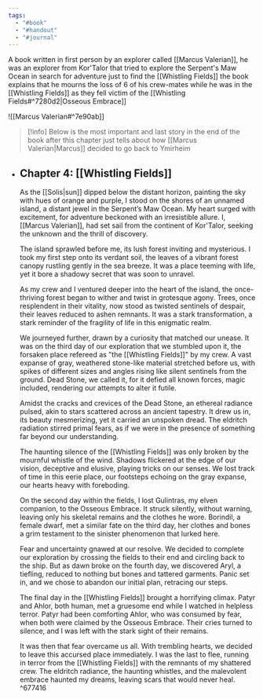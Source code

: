 ```yaml
---
tags:
  - "#book"
  - "#handout"
  - "#journal"
---
```

A book written in first person by an explorer called [[Marcus Valerian]], he was an explorer from Kor'Talor that tried to explore the Serpent's Maw Ocean in search for adventure just to find the [[Whistling Fields]] the book explains that he mourns the loss of 6 of his crew-mates while he was in the [[Whistling Fields]] as they fell victim of the [[Whistling Fields#^7280d2|Osseous Embrace]] 

![[Marcus Valerian#^7e90ab]]

  >[!info] Below is the most important and last story in the end of the book
  >after this chapter just tells about how [[Marcus Valerian|Marcus]] decided to go back to Ymirheim
- ## Chapter 4: [[Whistling Fields]]
    
    As the [[Solis|sun]] dipped below the distant horizon, painting the sky with hues of orange and purple, I stood on the shores of an unnamed island, a distant jewel in the Serpent’s Maw Ocean. My heart surged with excitement, for adventure beckoned with an irresistible allure. I, [[Marcus Valerian]], had set sail from the continent of Kor'Talor, seeking the unknown and the thrill of discovery.
    
    The island sprawled before me, its lush forest inviting and mysterious. I took my first step onto its verdant soil, the leaves of a vibrant forest canopy rustling gently in the sea breeze. It was a place teeming with life, yet it bore a shadowy secret that was soon to unravel.
    
    As my crew and I ventured deeper into the heart of the island, the once-thriving forest began to wither and twist in grotesque agony. Trees, once resplendent in their vitality, now stood as twisted sentinels of despair, their leaves reduced to ashen remnants. It was a stark transformation, a stark reminder of the fragility of life in this enigmatic realm.
    
    We journeyed further, drawn by a curiosity that matched our unease. It was on the third day of our exploration that we stumbled upon it, the forsaken place refereed as "the [[Whistling Fields]]" by my crew. A vast expanse of gray, weathered stone-like material stretched before us, with spikes of different sizes and angles rising like silent sentinels from the ground. Dead Stone, we called it, for it defied all known forces, magic included, rendering our attempts to alter it futile.
    
    Amidst the cracks and crevices of the Dead Stone, an ethereal radiance pulsed, akin to stars scattered across an ancient tapestry. It drew us in, its beauty mesmerizing, yet it carried an unspoken dread. The eldritch radiation stirred primal fears, as if we were in the presence of something far beyond our understanding.
    
    The haunting silence of the [[Whistling Fields]] was only broken by the mournful whistle of the wind. Shadows flickered at the edge of our vision, deceptive and elusive, playing tricks on our senses. We lost track of time in this eerie place, our footsteps echoing on the gray expanse, our hearts heavy with foreboding.
    
    On the second day within the fields, I lost Gulintras, my elven companion, to the Osseous Embrace. It struck silently, without warning, leaving only his skeletal remains and the clothes he wore. Borindil, a female dwarf, met a similar fate on the third day, her clothes and bones a grim testament to the sinister phenomenon that lurked here.
    
    Fear and uncertainty gnawed at our resolve. We decided to complete our exploration by crossing the fields to their end and circling back to the ship. But as dawn broke on the fourth day, we discovered Aryl, a tiefling, reduced to nothing but bones and tattered garments. Panic set in, and we chose to abandon our initial plan, retracing our steps.
    
    The final day in the [[Whistling Fields]] brought a horrifying climax. Patyr and Ahlor, both human, met a gruesome end while I watched in helpless terror. Patyr had been comforting Ahlor, who was consumed by fear, when both were claimed by the Osseous Embrace. Their cries turned to silence, and I was left with the stark sight of their remains.
    
    It was then that fear overcame us all. With trembling hearts, we decided to leave this accursed place immediately. I was the last to flee, running in terror from the [[Whistling Fields]] with the remnants of my shattered crew. The eldritch radiance, the haunting whistles, and the malevolent embrace haunted my dreams, leaving scars that would never heal. ^677416


